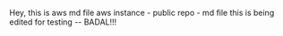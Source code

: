 Hey, this is aws md file
aws instance - public repo - md file
this is being edited for testing -- BADAL!!!
